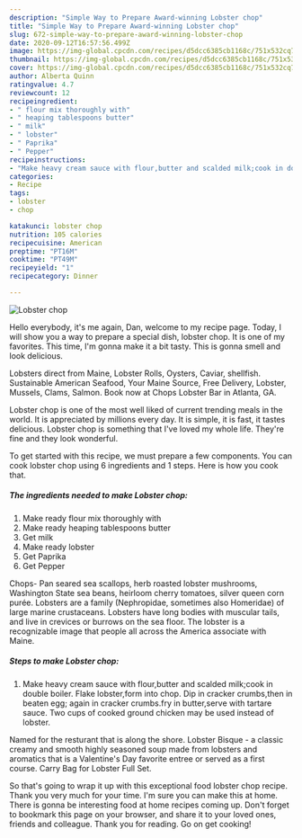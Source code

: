```yaml
---
description: "Simple Way to Prepare Award-winning Lobster chop"
title: "Simple Way to Prepare Award-winning Lobster chop"
slug: 672-simple-way-to-prepare-award-winning-lobster-chop
date: 2020-09-12T16:57:56.499Z
image: https://img-global.cpcdn.com/recipes/d5dcc6385cb1168c/751x532cq70/lobster-chop-recipe-main-photo.jpg
thumbnail: https://img-global.cpcdn.com/recipes/d5dcc6385cb1168c/751x532cq70/lobster-chop-recipe-main-photo.jpg
cover: https://img-global.cpcdn.com/recipes/d5dcc6385cb1168c/751x532cq70/lobster-chop-recipe-main-photo.jpg
author: Alberta Quinn
ratingvalue: 4.7
reviewcount: 12
recipeingredient:
- " flour mix thoroughly with"
- " heaping tablespoons butter"
- " milk"
- " lobster"
- " Paprika"
- " Pepper"
recipeinstructions:
- "Make heavy cream sauce with flour,butter and scalded milk;cook in double boiler. Flake lobster,form into chop. Dip in cracker crumbs,then in beaten egg; again in cracker crumbs.fry in butter,serve with tartare sauce. Two cups of cooked ground chicken may be used instead of lobster."
categories:
- Recipe
tags:
- lobster
- chop

katakunci: lobster chop 
nutrition: 105 calories
recipecuisine: American
preptime: "PT16M"
cooktime: "PT49M"
recipeyield: "1"
recipecategory: Dinner

---
```



![Lobster chop](https://img-global.cpcdn.com/recipes/d5dcc6385cb1168c/751x532cq70/lobster-chop-recipe-main-photo.jpg)

Hello everybody, it's me again, Dan, welcome to my recipe page. Today, I will show you a way to prepare a special dish, lobster chop. It is one of my favorites. This time, I'm gonna make it a bit tasty. This is gonna smell and look delicious.

Lobsters direct from Maine, Lobster Rolls, Oysters, Caviar, shellfish. Sustainable American Seafood, Your Maine Source, Free Delivery, Lobster, Mussels, Clams, Salmon. Book now at Chops Lobster Bar in Atlanta, GA.

Lobster chop is one of the most well liked of current trending meals in the world. It is appreciated by millions every day. It is simple, it is fast, it tastes delicious. Lobster chop is something that I've loved my whole life. They're fine and they look wonderful.


To get started with this recipe, we must prepare a few components. You can cook lobster chop using 6 ingredients and 1 steps. Here is how you cook that.

<!--inarticleads1-->

##### The ingredients needed to make Lobster chop:

1. Make ready  flour mix thoroughly with
1. Make ready  heaping tablespoons butter
1. Get  milk
1. Make ready  lobster
1. Get  Paprika
1. Get  Pepper


Chops- Pan seared sea scallops, herb roasted lobster mushrooms, Washington State sea beans, heirloom cherry tomatoes, silver queen corn purée. Lobsters are a family (Nephropidae, sometimes also Homeridae) of large marine crustaceans. Lobsters have long bodies with muscular tails, and live in crevices or burrows on the sea floor. The lobster is a recognizable image that people all across the America associate with Maine. 

<!--inarticleads2-->

##### Steps to make Lobster chop:

1. Make heavy cream sauce with flour,butter and scalded milk;cook in double boiler. Flake lobster,form into chop. Dip in cracker crumbs,then in beaten egg; again in cracker crumbs.fry in butter,serve with tartare sauce. Two cups of cooked ground chicken may be used instead of lobster.


Named for the resturant that is along the shore. Lobster Bisque - a classic creamy and smooth highly seasoned soup made from lobsters and aromatics that is a Valentine&#39;s Day favorite entree or served as a first course. Carry Bag for Lobster Full Set. 

So that's going to wrap it up with this exceptional food lobster chop recipe. Thank you very much for your time. I'm sure you can make this at home. There is gonna be interesting food at home recipes coming up. Don't forget to bookmark this page on your browser, and share it to your loved ones, friends and colleague. Thank you for reading. Go on get cooking!
